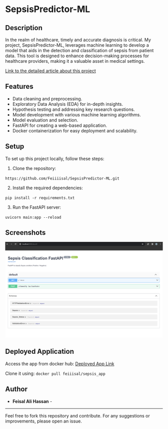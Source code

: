 # SepsisPredictor-ML

## Description
In the realm of healthcare, timely and accurate diagnosis is critical. My project, SepsisPredictor-ML, leverages machine learning to develop a model that aids in the detection and classification of sepsis from patient data. This tool is designed to enhance decision-making processes for healthcare providers, making it a valuable asset in medical settings.

[Link to the detailed article about this project](https://medium.com/@feisalhassan77/revolutionizing-early-sepsis-detection-a-journey-from-data-to-diagnosis-with-machine-learning-and-52b8c07bea0d)

## Features
- Data cleaning and preprocessing.
- Exploratory Data Analysis (EDA) for in-depth insights.
- Hypothesis testing and addressing key research questions.
- Model development with various machine learning algorithms.
- Model evaluation and selection.
- FastAPI for creating a web-based application.
- Docker containerization for easy deployment and scalability.

## Setup
To set up this project locally, follow these steps:

1. Clone the repository:

`https://github.com/Feiiiisal/SepsisPredictor-ML.git`

2. Install the required dependencies:

`pip install -r requirements.txt`  

3. Run the FastAPI server:

`uvicorn main:app --reload`

## Screenshots

![Screenshot](https://github.com/Feiiiisal/SepsisPredictor-ML/blob/main/Images/Api%20Interface.png)


## Deployed Application
Access the app from docker hub: [Deployed App Link](https://hub.docker.com/repository/docker/feiiisal/sepsis_app2/general)

Clone it using:
  `docker pull feiiisal/sepsis_app`

## Author
- **Feisal Ali Hassan** - 

---

Feel free to fork this repository and contribute. For any suggestions or improvements, please open an issue.

